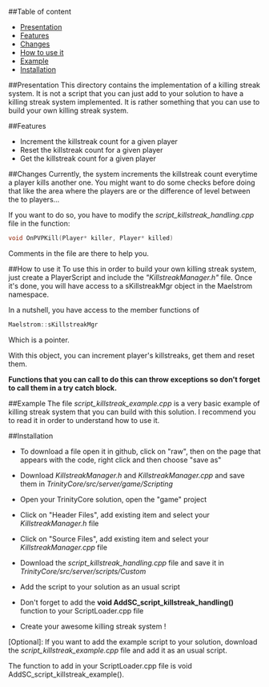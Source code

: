 ##Table of content
* [Presentation](#presentation)
* [Features](#features)
* [Changes](#changes)
* [How to use it](#how-to-use-it)
* [Example](#example)
* [Installation](#installation)

##Presentation
This directory contains the implementation of a killing streak system. It is not a script that you can just add to your solution to have a killing streak system implemented. It is rather something that you can use to build your own killing streak system.

##Features
* Increment the killstreak count for a given player
* Reset the killstreak count for a given player
* Get the killstreak count for a given player

##Changes
Currently, the system increments the killstreak count everytime a player kills another one. You might want to do some checks before doing that like the area where the players are or the difference of level between the to players...

If you want to do so, you have to modify the *script_killstreak_handling.cpp* file in the function:
```c++
void OnPVPKill(Player* killer, Player* killed)
```

Comments in the file are there to help you.

##How to use it
To use this in order to build your own killing streak system, just create a PlayerScript and include the *"KillstreakManager.h"* file. Once it's done, you will have access to a sKillstreakMgr object in the Maelstrom namespace.

In a nutshell, you have access to the member functions of
```c++
Maelstrom::sKillstreakMgr
```
Which is a pointer.

With this object, you can increment player's killstreaks, get them and reset them.

**Functions that you can call to do this can throw exceptions so don't forget to call them in a try catch block.**

##Example
The file *script_killstreak_example.cpp* is a very basic example of killing streak system that you can build with this solution. I recommend you to read it in order to understand how to use it.

##Installation
* To download a file open it in github, click on "raw", then on the page that appears with the code, right click and then choose "save as"
* Download *KillstreakManager.h* and *KillstreakManager.cpp* and save them in _TrinityCore/src/server/game/Scripting_
* Open your TrinityCore solution, open the "game" project
* Click on "Header Files", add existing item and select your *KillstreakManager.h* file
* Click on "Source Files", add existing item and select your *KillstreakManager.cpp* file
* Download the *script_killstreak_handling.cpp* file and save it in _TrinityCore/src/server/scripts/Custom_
* Add the script to your solution as an usual script
* Don't forget to add the **void AddSC_script_killstreak_handling()** function to your ScriptLoader.cpp file

* Create your awesome killing streak system !

[Optional]: If you want to add the example script to your solution, download the *script_killstreak_example.cpp* file and add it as an usual script.

The function to add in your ScriptLoader.cpp file is void AddSC_script_killstreak_example().
